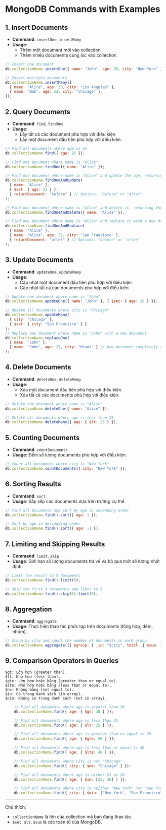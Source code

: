 # MongoDB Commands with Examples

## 1. Insert Documents

- **Command**: `insertOne`, `insertMany`
- **Usage**:
  - Thêm một document mới vào collection.
  - Thêm nhiều documents cùng lúc vào collection.

```javascript
// Insert one document
db.collectionName.insertOne({ name: "John", age: 25, city: "New York" });

// Insert multiple documents
db.collectionName.insertMany([
  { name: "Alice", age: 30, city: "Los Angeles" },
  { name: "Bob", age: 22, city: "Chicago" },
]);
```

## 2. Query Documents

- **Command**: `find`, `findOne`
- **Usage**:
  - Lấy tất cả các document phù hợp với điều kiện.
  - Lấy một document đầu tiên phù hợp với điều kiện.

```javascript
// Find all documents where age is 25
db.collectionName.find({ age: 25 });

// Find one document where name is "Alice"
db.collectionName.findOne({ name: "Alice" });

// Find one document where name is "Alice" and update the age, returning the original document
db.collectionName.findOneAndUpdate(
  { name: "Alice" },
  { $set: { age: 31 } },
  { returnDocument: "before" } // Options: "before" or "after"
);

// Find one document where name is "Alice" and delete it, returning the document
db.collectionName.findOneAndDelete({ name: "Alice" });

// Find one document where name is "Alice" and replace it with a new document, returning the new document
db.collectionName.findOneAndReplace(
  { name: "Alice" },
  { name: "Alice", age: 32, city: "San Francisco" },
  { returnDocument: "after" } // Options: "before" or "after"
);
```

## 3. Update Documents

- **Command**: `updateOne`, `updateMany`
- **Usage**:
  - Cập nhật một document đầu tiên phù hợp với điều kiện.
  - Cập nhật tất cả các documents phù hợp với điều kiện.

```javascript
// Update one document where name is "John"
db.collectionName.updateOne({ name: "John" }, { $set: { age: 26 } });

// Update all documents where city is "Chicago"
db.collectionName.updateMany(
  { city: "Chicago" },
  { $set: { city: "San Francisco" } }
);
// Replace one document where name is "John" with a new document
db.collectionName.replaceOne(
  { name: "John" },
  { name: "John", age: 27, city: "Miami" } // New document completely replaces the old one
);
```

## 4. Delete Documents

- **Command**: `deleteOne`, `deleteMany`
- **Usage**:
  - Xóa một document đầu tiên phù hợp với điều kiện.
  - Xóa tất cả các documents phù hợp với điều kiện.

```javascript
// Delete one document where name is "Alice"
db.collectionName.deleteOne({ name: "Alice" });

// Delete all documents where age is less than 25
db.collectionName.deleteMany({ age: { $lt: 25 } });
```

## 5. Counting Documents

- **Command**: `countDocuments`
- **Usage**: Đếm số lượng documents phù hợp với điều kiện.

```javascript
// Count all documents where city is "New York"
db.collectionName.countDocuments({ city: "New York" });
```

## 6. Sorting Results

- **Command**: `sort`
- **Usage**: Sắp xếp các documents dựa trên trường cụ thể.

```javascript
// Find all documents and sort by age in ascending order
db.collectionName.find().sort({ age: 1 });

// Sort by age in descending order
db.collectionName.find().sort({ age: -1 });
```

## 7. Limiting and Skipping Results

- **Command**: `limit`, `skip`
- **Usage**: Giới hạn số lượng documents trả về và bỏ qua một số lượng nhất định.

```javascript
// Limit the result to 5 documents
db.collectionName.find().limit(5);

// Skip the first 3 documents and limit to 5
db.collectionName.find().skip(3).limit(5);
```

## 8. Aggregation

- **Command**: `aggregate`
- **Usage**: Thực hiện thao tác phức tạp trên documents (tổng hợp, đếm, nhóm).

```javascript
// Group by city and count the number of documents in each group
db.collectionName.aggregate([{ $group: { _id: "$city", total: { $sum: 1 } } }]);
```

## 9. Comparison Operators in Queries 
    $gt: Lớn hơn (greater than).
    $lt: Nhỏ hơn (less than).
    $gte: Lớn hơn hoặc bằng (greater than or equal to).
    $lte: Nhỏ hơn hoặc bằng (less than or equal to).
    $ne: Không bằng (not equal to).
    $in: Có trong danh sách (in array).
    $nin: Không có trong danh sách (not in array).
```javascript
    // Find all documents where age is greater than 30
    db.collectionName.find({ age: { $gt: 30 } });

    // Find all documents where age is less than 25
    db.collectionName.find({ age: { $lt: 25 } });

    // Find all documents where age is greater than or equal to 20
    db.collectionName.find({ age: { $gte: 20 } });

    // Find all documents where age is less than or equal to 40
    db.collectionName.find({ age: { $lte: 40 } });

    // Find all documents where city is not "Chicago"
    db.collectionName.find({ city: { $ne: "Chicago" } });

    // Find all documents where age is either 25 or 30
    db.collectionName.find({ age: { $in: [25, 30] } });

    // Find all documents where city is neither "New York" nor "San Francisco"
    db.collectionName.find({ city: { $nin: ["New York", "San Francisco"] } });
```

---

Chú thích:

- `collectionName` là tên của collection mà bạn đang thao tác.
- `$set`, `$lt`, `$sum` là các toán tử của MongoDB.
